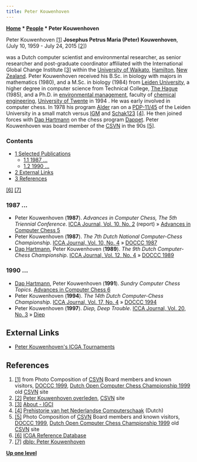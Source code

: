 ```yaml
---
title: Peter Kouwenhoven
---
```

**[Home](Home "Home") \* [People](People "People") \* Peter Kouwenhoven**



 [](http://old.csvn.nl/pics/orgvry.jpg) Peter Kouwenhoven <a id="cite-note-1" href="#cite-ref-1">[1]</a> 
**Josephus Petrus Maria (Peter) Kouwenhoven**, (July 10, 1959 - July 24, 2015 <a id="cite-note-2" href="#cite-ref-2">[2]</a>)  

was a Dutch computer scientist and environmental researcher, as senior researcher and post-graduate coordinator affiliated with the International Global Change Institute <a id="cite-note-3" href="#cite-ref-3">[3]</a> within the [University of Waikato](https://en.wikipedia.org/wiki/University_of_Waikato), [Hamilton](https://en.wikipedia.org/wiki/Hamilton,_New_Zealand), [New Zealand](https://en.wikipedia.org/wiki/New_Zealand). 
Peter Kouwenhoven received his B.Sc. in biology with majors in mathematics (1980), and a M.Sc. in biology (1984) from [Leiden University](Leiden_University "Leiden University"), a higher degree in computer science from Technical College, [The Hague](https://en.wikipedia.org/wiki/The_Hague) (1985), and a Ph.D. in [environmental management](https://en.wikipedia.org/wiki/Environmental_resource_management), faculty of [chemical engineering](https://en.wikipedia.org/wiki/Chemical_engineering), [University of Twente](https://en.wikipedia.org/wiki/University_of_Twente) in 1994 . 
He was early involved in computer chess. In 1978 his program [Alder](Alder "Alder") ran on a [PDP-11/45](PDP-11 "PDP-11") of the Leiden University in a small match versus [IGM](IGM "IGM") and [Schak123](Schak-H "Schak-H") <a id="cite-note-4" href="#cite-ref-4">[4]</a>. He then joined forces with [Dap Hartmann](Dap_Hartmann "Dap Hartmann") on the chess program [Dappet](Dappet "Dappet"). Peter Kouwenhoven was board member of the [CSVN](CSVN "CSVN") in the 90s <a id="cite-note-5" href="#cite-ref-5">[5]</a>. 



### Contents


* [1 Selected Publications](#selected-publications)
	+ [1.1 1987 ...](#1987-...)
	+ [1.2 1990 ...](#1990-...)
* [2 External Links](#external-links)
* [3 References](#references)






<a id="cite-note-6" href="#cite-ref-6">[6]</a> <a id="cite-note-7" href="#cite-ref-7">[7]</a>



### 1987 ...


* Peter Kouwenhoven (**1987**). *Advances in Computer Chess, The 5th Triennial Conference*. [ICCA Journal, Vol. 10, No. 2](ICGA_Journal#10_2 "ICGA Journal") (report) » [Advances in Computer Chess 5](Advances_in_Computer_Chess_5 "Advances in Computer Chess 5")
* Peter Kouwenhoven (**1987**). *The 7th Dutch National Computer-Chess Championship*. [ICCA Journal, Vol. 10, No. 4](ICGA_Journal#10_4 "ICGA Journal") » [DOCCC 1987](DOCCC_1987 "DOCCC 1987")
* [Dap Hartmann](Dap_Hartmann "Dap Hartmann"), Peter Kouwenhoven (**1989**). *The 9th Dutch Computer-Chess Championship*. [ICCA Journal, Vol. 12, No. 4](ICGA_Journal#12_4 "ICGA Journal") » [DOCCC 1989](DOCCC_1989 "DOCCC 1989")


### 1990 ...


* [Dap Hartmann](Dap_Hartmann "Dap Hartmann"), Peter Kouwenhoven (**1991**). *Sundry Computer Chess Topics*. [Advances in Computer Chess 6](Advances_in_Computer_Chess_6 "Advances in Computer Chess 6")
* Peter Kouwenhoven (**1994**). *The 14th Dutch Computer-Chess Championship*. [ICCA Journal, Vol. 17, No. 4](ICGA_Journal#17_4 "ICGA Journal") » [DOCCC 1994](DOCCC_1994 "DOCCC 1994")
* Peter Kouwenhoven (**1997**). *Diep, Deep Trouble*. [ICCA Journal, Vol. 20, No. 3](ICGA_Journal#20_3 "ICGA Journal") » [Diep](Diep "Diep")


## External Links


* [Peter Kouwenhoven's ICGA Tournaments](https://www.game-ai-forum.org/icga-tournaments/person.php?id=427)


## References


1. <a id="cite-ref-1" href="#cite-note-1">[1]</a> from Photo Composition of [CSVN](CSVN "CSVN") Board members and known visitors, [DOCCC 1999](DOCCC_1999 "DOCCC 1999"), [Dutch Open Computer Chess Championship 1999](http://old.csvn.nl/docc99.html) old [CSVN](CSVN "CSVN") site
2. <a id="cite-ref-2" href="#cite-note-2">[2]</a> [Peter Kouwenhoven overleden](http://www.csvn.nl/index.php/nieuws/18-vereniging/710-peter-kouwenhoven-overleden), [CSVN](CSVN "CSVN") site
3. <a id="cite-ref-3" href="#cite-note-3">[3]</a> [About - IGCI](http://www.igci.org.nz/)
4. <a id="cite-ref-4" href="#cite-note-4">[4]</a> [Prehistorie van het Nederlandse Computerschaak](http://old.csvn.nl/pre_hist.html) (Dutch)
5. <a id="cite-ref-5" href="#cite-note-5">[5]</a> Photo Composition of [CSVN](CSVN "CSVN") Board members and known visitors, [DOCCC 1999](DOCCC_1999 "DOCCC 1999"), [Dutch Open Computer Chess Championship 1999](http://old.csvn.nl/docc99.html) old [CSVN](CSVN "CSVN") site
6. <a id="cite-ref-6" href="#cite-note-6">[6]</a> [ICGA Reference Database](ICGA_Journal#RefDB "ICGA Journal")
7. <a id="cite-ref-7" href="#cite-note-7">[7]</a> [dblp: Peter Kouwenhoven](https://dblp.uni-trier.de/pers/hd/k/Kouwenhoven:Peter)

**[Up one level](People "People")**







 
